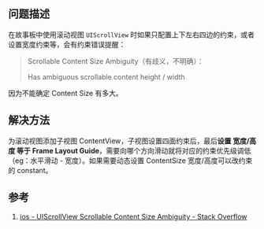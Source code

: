 ## 问题描述

在故事板中使用滚动视图 `UIScrollView` 时如果只配置上下左右四边的约束，或者设置宽度约束等，会有约束错误提醒：

> Scrollable Content Size Ambiguity（有歧义，不明确）：
>
> Has ambiguous scrollable content height / width

因为不能确定 Content Size 有多大。

## 解决方法

为滚动视图添加子视图 ContentView，子视图设置四面约束后，最后**设置 宽度/高度 等于 Frame Layout Guide**，需要向哪个方向滑动就将对应的约束优先级调低（eg：水平滑动 - 宽度）。如果需要动态设置 ContentSize 宽度/高度可以改约束的 constant。

## 参考

1. [ios - UIScrollView Scrollable Content Size Ambiguity - Stack Overflow](https://stackoverflow.com/questions/19036228/uiscrollview-scrollable-content-size-ambiguity/27227174#27227174)